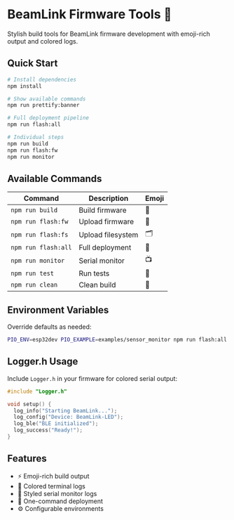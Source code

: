# BeamLink Firmware Tools 🚀

Stylish build tools for BeamLink firmware development with emoji-rich output and colored logs.

## Quick Start

```bash
# Install dependencies
npm install

# Show available commands
npm run prettify:banner

# Full deployment pipeline
npm run flash:all

# Individual steps
npm run build
npm run flash:fw
npm run monitor
```

## Available Commands

| Command | Description | Emoji |
|---------|-------------|-------|
| `npm run build` | Build firmware | 🔨 |
| `npm run flash:fw` | Upload firmware | 💾 |
| `npm run flash:fs` | Upload filesystem | 🗂️ |
| `npm run flash:all` | Full deployment | 🚀 |
| `npm run monitor` | Serial monitor | 📺 |
| `npm run test` | Run tests | 🧪 |
| `npm run clean` | Clean build | 🧹 |

## Environment Variables

Override defaults as needed:

```bash
PIO_ENV=esp32dev PIO_EXAMPLE=examples/sensor_monitor npm run flash:all
```

## Logger.h Usage

Include `Logger.h` in your firmware for colored serial output:

```cpp
#include "Logger.h"

void setup() {
  log_info("Starting BeamLink...");
  log_config("Device: BeamLink-LED");
  log_ble("BLE initialized");
  log_success("Ready!");
}
```

## Features

- ⚡ Emoji-rich build output
- 🎨 Colored terminal logs
- 📡 Styled serial monitor logs
- 🚀 One-command deployment
- ⚙️ Configurable environments
